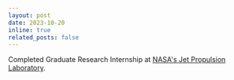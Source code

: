 ```yaml
---
layout: post
date: 2023-10-20
inline: true
related_posts: false
---
```


Completed Graduate Research Internship at [NASA's Jet Propulsion Laboratory](https://www.jpl.nasa.gov).
